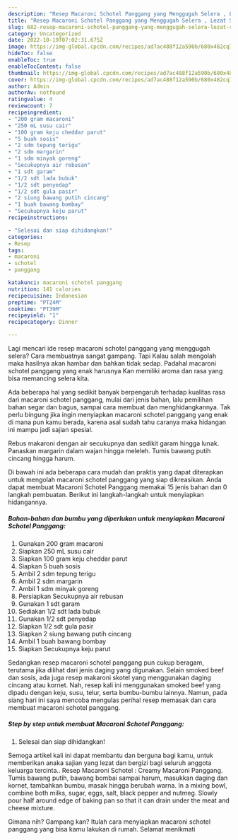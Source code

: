 ```yaml
---
description: "Resep Macaroni Schotel Panggang yang Menggugah Selera , Lezat Sekali"
title: "Resep Macaroni Schotel Panggang yang Menggugah Selera , Lezat Sekali"
slug: 682-resep-macaroni-schotel-panggang-yang-menggugah-selera-lezat-sekali
category: Uncategorized
date: 2022-10-19T07:02:31.675Z
image: https://img-global.cpcdn.com/recipes/ad7ac488f12a590b/680x482cq70/macaroni-schotel-panggang-foto-resep-utama.jpg
hideToc: false
enableToc: true
enableTocContent: false
thumbnail: https://img-global.cpcdn.com/recipes/ad7ac488f12a590b/680x482cq70/macaroni-schotel-panggang-foto-resep-utama.jpg
cover: https://img-global.cpcdn.com/recipes/ad7ac488f12a590b/680x482cq70/macaroni-schotel-panggang-foto-resep-utama.jpg
author: Admin
authorAv: notfound
ratingvalue: 4
reviewcount: 7
recipeingredient:
- "200 gram macaroni"
- "250 mL susu cair"
- "100 gram keju cheddar parut"
- "5 buah sosis"
- "2 sdm tepung terigu"
- "2 sdm margarin"
- "1 sdm minyak goreng"
- "Secukupnya air rebusan"
- "1 sdt garam"
- "1/2 sdt lada bubuk"
- "1/2 sdt penyedap"
- "1/2 sdt gula pasir"
- "2 siung bawang putih cincang"
- "1 buah bawang bombay"
- "Secukupnya keju parut"
recipeinstructions:

- "Selesai dan siap dihidangkan!"
categories:
- Resep
tags:
- macaroni
- schotel
- panggang

katakunci: macaroni schotel panggang 
nutrition: 141 calories
recipecuisine: Indonesian
preptime: "PT24M"
cooktime: "PT39M"
recipeyield: "1"
recipecategory: Dinner

---
```



Lagi mencari ide resep macaroni schotel panggang yang menggugah selera? Cara membuatnya sangat gampang. Tapi Kalau salah mengolah maka hasilnya akan hambar dan bahkan tidak sedap. Padahal macaroni schotel panggang yang enak harusnya Kan memiliki aroma dan rasa yang bisa memancing selera kita.


Ada beberapa hal yang sedikit banyak berpengaruh terhadap kualitas rasa dari macaroni schotel panggang, mulai dari jenis bahan, lalu pemilihan bahan segar dan bagus, sampai cara membuat dan menghidangkannya. Tak perlu bingung jika ingin menyiapkan macaroni schotel panggang yang enak di mana pun kamu berada, karena asal sudah tahu caranya maka hidangan ini mampu jadi sajian spesial.

Rebus makaroni dengan air secukupnya dan sedikit garam hingga lunak. Panaskan margarin dalam wajan hingga meleleh. Tumis bawang putih cincang hingga harum.


Di bawah ini ada beberapa cara mudah dan praktis yang dapat diterapkan untuk mengolah macaroni schotel panggang yang siap dikreasikan. Anda dapat membuat Macaroni Schotel Panggang memakai 15 jenis bahan dan 0 langkah pembuatan. Berikut ini langkah-langkah untuk menyiapkan hidangannya.

<!--inarticleads1-->

##### Bahan-bahan dan bumbu yang diperlukan untuk menyiapkan Macaroni Schotel Panggang:

1. Gunakan 200 gram macaroni
1. Siapkan 250 mL susu cair
1. Siapkan 100 gram keju cheddar parut
1. Siapkan 5 buah sosis
1. Ambil 2 sdm tepung terigu
1. Ambil 2 sdm margarin
1. Ambil 1 sdm minyak goreng
1. Persiapkan Secukupnya air rebusan
1. Gunakan 1 sdt garam
1. Sediakan 1/2 sdt lada bubuk
1. Gunakan 1/2 sdt penyedap
1. Siapkan 1/2 sdt gula pasir
1. Siapkan 2 siung bawang putih cincang
1. Ambil 1 buah bawang bombay
1. Siapkan Secukupnya keju parut


Sedangkan resep macaroni schotel panggang pun cukup beragam, terutama jika dilihat dari jenis daging yang digunakan. Selain smoked beef dan sosis, ada juga resep makaroni skotel yang menggunakan daging cincang atau kornet. Nah, resep kali ini menggunakan smoked beef yang dipadu dengan keju, susu, telur, serta bumbu-bumbu lainnya. Namun, pada siang hari ini saya mencoba mengulas perihal resep memasak dan cara membuat macaroni schotel panggang. 

<!--inarticleads2-->

##### Step by step untuk membuat Macaroni Schotel Panggang:


1. Selesai dan siap dihidangkan!

Semoga artikel kali ini dapat membantu dan berguna bagi kamu, untuk memberikan anaka sajian yang lezat dan bergizi bagi seluruh anggota keluarga tercinta.. Resep Macaroni Schotel : Creamy Macaroni Panggang. Tumis bawang putih, bawang bombai sampai harum, masukkan daging dan kornet, tambahkan bumbu, masak hingga berubah warna. In a mixing bowl, combine both milks, sugar, eggs, salt, black pepper and nutmeg. Slowly pour half around edge of baking pan so that it can drain under the meat and cheese mixture. 

Gimana nih? Gampang kan? Itulah cara menyiapkan macaroni schotel panggang yang bisa kamu lakukan di rumah. Selamat menikmati
